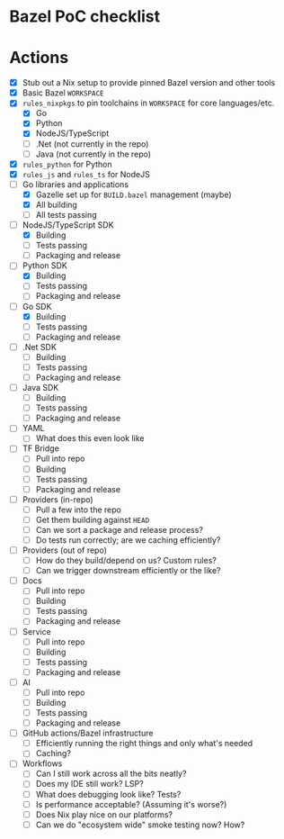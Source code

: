 # Bazel PoC checklist

# Actions

- [x] Stub out a Nix setup to provide pinned Bazel version and other tools
- [x] Basic Bazel `WORKSPACE`
- [x] `rules_nixpkgs` to pin toolchains in `WORKSPACE` for core languages/etc.
  - [x] Go
  - [x] Python
  - [x] NodeJS/TypeScript
  - [ ] .Net (not currently in the repo)
  - [ ] Java (not currently in the repo)
- [x] `rules_python` for Python
- [x] `rules_js` and `rules_ts` for NodeJS
- [ ] Go libraries and applications
  - [x] Gazelle set up for `BUILD.bazel` management (maybe)
  - [x] All building
  - [ ] All tests passing
- [ ] NodeJS/TypeScript SDK
  - [x] Building
  - [ ] Tests passing
  - [ ] Packaging and release
- [ ] Python SDK
  - [x] Building
  - [ ] Tests passing
  - [ ] Packaging and release
- [ ] Go SDK
  - [x] Building
  - [ ] Tests passing
  - [ ] Packaging and release
- [ ] .Net SDK
  - [ ] Building
  - [ ] Tests passing
  - [ ] Packaging and release
- [ ] Java SDK
  - [ ] Building
  - [ ] Tests passing
  - [ ] Packaging and release
- [ ] YAML
  - [ ] What does this even look like
- [ ] TF Bridge
  - [ ] Pull into repo
  - [ ] Building
  - [ ] Tests passing
  - [ ] Packaging and release
- [ ] Providers (in-repo)
  - [ ] Pull a few into the repo
  - [ ] Get them building against `HEAD`
  - [ ] Can we sort a package and release process?
  - [ ] Do tests run correctly; are we caching efficiently?
- [ ] Providers (out of repo)
  - [ ] How do they build/depend on us? Custom rules?
  - [ ] Can we trigger downstream efficiently or the like?
- [ ] Docs
  - [ ] Pull into repo
  - [ ] Building
  - [ ] Tests passing
  - [ ] Packaging and release
- [ ] Service
  - [ ] Pull into repo
  - [ ] Building
  - [ ] Tests passing
  - [ ] Packaging and release
- [ ] AI
  - [ ] Pull into repo
  - [ ] Building
  - [ ] Tests passing
  - [ ] Packaging and release
- [ ] GitHub actions/Bazel infrastructure
  - [ ] Efficiently running the right things and only what's needed
  - [ ] Caching?
- [ ] Workflows
  - [ ] Can I still work across all the bits neatly?
  - [ ] Does my IDE still work? LSP?
  - [ ] What does debugging look like? Tests?
  - [ ] Is performance acceptable? (Assuming it's worse?)
  - [ ] Does Nix play nice on our platforms?
  - [ ] Can we do "ecosystem wide" smoke testing now? How?
